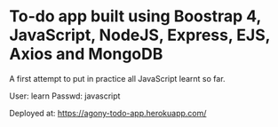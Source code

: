 # To-do app built using Boostrap 4, JavaScript, NodeJS, Express, EJS, Axios and MongoDB
A first attempt to put in practice all JavaScript learnt so far.

User: learn
Passwd: javascript

Deployed at: https://agony-todo-app.herokuapp.com/
